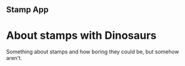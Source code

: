 Stamp App
---

# About stamps with Dinosaurs

Something about stamps and how boring they could be, but somehow aren't.
